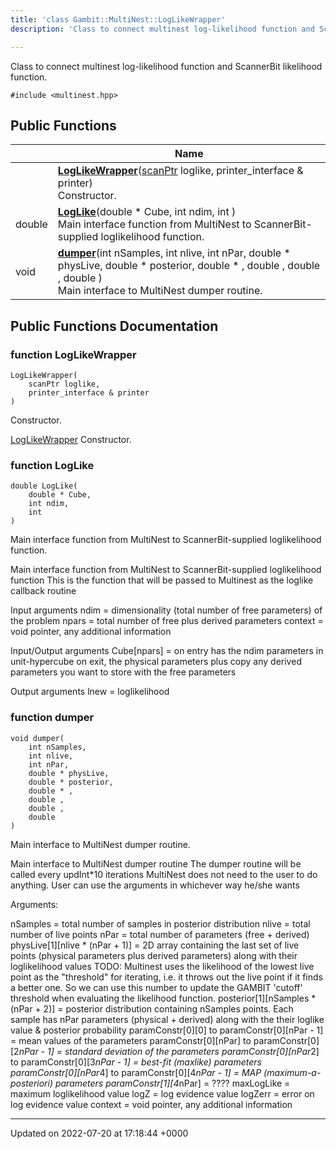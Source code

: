 ```yaml
---
title: 'class Gambit::MultiNest::LogLikeWrapper'
description: 'Class to connect multinest log-likelihood function and ScannerBit likelihood function. '

---
```









Class to connect multinest log-likelihood function and ScannerBit likelihood function. 


`#include <multinest.hpp>`

## Public Functions

|                | Name           |
| -------------- | -------------- |
| | **[LogLikeWrapper](/documentation/code/classes/classgambit_1_1multinest_1_1loglikewrapper/#function-loglikewrapper)**([scanPtr](/documentation/code/namespaces/namespacegambit_1_1multinest/#typedef-scanptr) loglike, printer_interface & printer)<br>Constructor.  |
| double | **[LogLike](/documentation/code/classes/classgambit_1_1multinest_1_1loglikewrapper/#function-loglike)**(double * Cube, int ndim, int )<br>Main interface function from MultiNest to ScannerBit-supplied loglikelihood function.  |
| void | **[dumper](/documentation/code/classes/classgambit_1_1multinest_1_1loglikewrapper/#function-dumper)**(int nSamples, int nlive, int nPar, double * physLive, double * posterior, double * , double , double , double )<br>Main interface to MultiNest dumper routine.  |

## Public Functions Documentation

### function LogLikeWrapper

```
LogLikeWrapper(
    scanPtr loglike,
    printer_interface & printer
)
```

Constructor. 

[LogLikeWrapper](/documentation/code/classes/classgambit_1_1multinest_1_1loglikewrapper/) Constructor. 


### function LogLike

```
double LogLike(
    double * Cube,
    int ndim,
    int 
)
```

Main interface function from MultiNest to ScannerBit-supplied loglikelihood function. 

Main interface function from MultiNest to ScannerBit-supplied loglikelihood function This is the function that will be passed to Multinest as the loglike callback routine

Input arguments ndim = dimensionality (total number of free parameters) of the problem npars = total number of free plus derived parameters context = void pointer, any additional information

Input/Output arguments Cube[npars] = on entry has the ndim parameters in unit-hypercube on exit, the physical parameters plus copy any derived parameters you want to store with the free parameters

Output arguments lnew = loglikelihood 


### function dumper

```
void dumper(
    int nSamples,
    int nlive,
    int nPar,
    double * physLive,
    double * posterior,
    double * ,
    double ,
    double ,
    double 
)
```

Main interface to MultiNest dumper routine. 

Main interface to MultiNest dumper routine The dumper routine will be called every updInt*10 iterations MultiNest does not need to the user to do anything. User can use the arguments in whichever way he/she wants

Arguments:

nSamples = total number of samples in posterior distribution nlive = total number of live points nPar = total number of parameters (free + derived) physLive[1][nlive * (nPar + 1)] = 2D array containing the last set of live points (physical parameters plus derived parameters) along with their loglikelihood values TODO: Multinest uses the likelihood of the lowest live point as the "threshold" for iterating, i.e. it throws out the live point if it finds a better one. So we can use this number to update the GAMBIT 'cutoff' threshold when evaluating the likelihood function. posterior[1][nSamples * (nPar + 2)] = posterior distribution containing nSamples points. Each sample has nPar parameters (physical + derived) along with the their loglike value & posterior probability paramConstr[0][0] to paramConstr[0][nPar - 1] = mean values of the parameters paramConstr[0][nPar] to paramConstr[0][2*nPar - 1] = standard deviation of the parameters paramConstr[0][nPar*2] to paramConstr[0][3*nPar - 1] = best-fit (maxlike) parameters paramConstr[0][nPar*4] to paramConstr[0][4*nPar - 1] = MAP (maximum-a-posteriori) parameters paramConstr[1][4*nPar] = ???? maxLogLike = maximum loglikelihood value logZ = log evidence value logZerr = error on log evidence value context = void pointer, any additional information 


-------------------------------

Updated on 2022-07-20 at 17:18:44 +0000